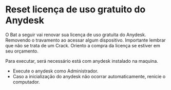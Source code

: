 # Reset licença de uso gratuito do Anydesk
O Bat a seguir vai renovar sua licença de uso gratuita do Anydesk. Removendo o travamento ao acessar algum dispositivo. Importante lembrar que não se trata de um Crack.  Oriento a compra da licença se estiver em seu orçamento.

Para executar, será necessário está com anydesk instalado na maquina.
 - Execute o anydesk como Administrador.
 - Caso a inicialização do anydesk não ocorrar automaticamente, renicie o computador.
